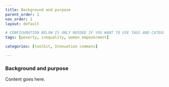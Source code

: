 ```yaml
---
title: Background and purpose 
parent_order: 1
nav_order: 1
layout: default

# CONFIGURATION BELOW IS ONLY NEEDED IF YOU WANT TO USE TAGS AND CATEGORY IN THE TOOLKIT
tags: [poverty, inequality, women empoverment]

categories: [toolkit, Innovation commons]

---
```


### Background and purpose 

Content goes here.
